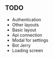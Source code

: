 ## TODO
- Authentication 
- Other layouts 
- Basic layout 
- Api connection
- Modal for settings
- Bot Jerry
- Loading screen